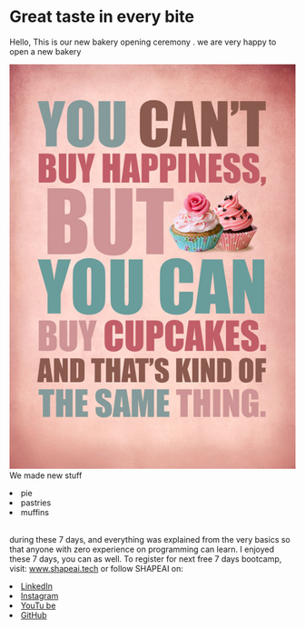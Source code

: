 # Great taste in every bite
Hello, This is our new bakery opening ceremony <b>
</b>.
we are very happy to open a new bakery 

<a > <img src="https://github.com/akash-312/web-design.GitHub/blob/main/561546899-blog2.jpg"> </a>
<br>We made new stuff

<li> pie
<li> pastries
 <li>  muffins

<br>during these 7 days, and everything was explained from the very basics so that
anyone with zero experience on programming can learn.
I enjoyed these 7 days, you can as well. To register for next free 7 days bootcamp, visit:
www.shapeai.tech
or follow SHAPEAI on:
<li><a href=
"https://in.linkedin.com/company/shapeai">LinkedIn</a>
<li><a href=
"https://www.instagram.com/shape.ai/?hl=en">Instagram</a>
<li><a
href=
"https://www.youtube.com/channel/UCTUvDLTW9meuDXWcbmISPdA">YouTu
be</a>
<li><a href=
"https://github.com/shapeai">GitHub</a>
